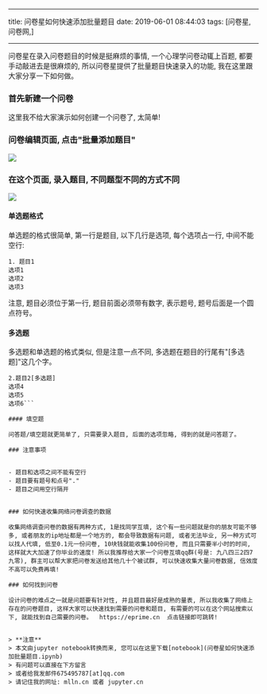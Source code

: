 
---

title: 问卷星如何快速添加批量题目
date: 2019-06-01 08:44:03
tags: [问卷星, 问卷网,]

---

问卷星在录入问卷题目的时候是挺麻烦的事情, 一个心理学问卷动辄上百题, 都要手动敲进去是很麻烦的, 所以问卷星提供了批量题目快速录入的功能,
我在这里跟大家分享一下如何做。

<!--more--> 

### 首先新建一个问卷


这里我不给大家演示如何创建一个问卷了, 太简单!

### 问卷编辑页面, 点击"批量添加题目"

<img src="images/批量录入.png" />

### 在这个页面, 录入题目, 不同题型不同的方式不同


<img src="images/编辑录入题目.png" />

#### 单选题格式

单选题的格式很简单, 第一行是题目, 以下几行是选项, 每个选项占一行, 中间不能空行:

```
1. 题目1
选项1
选项2
选项3
```

注意, 题目必须位于第一行, 题目前面必须带有数字, 表示题号, 题号后面是一个圆点符号。

#### 多选题

多选题和单选题的格式类似, 但是注意一点不同,  多选题在题目的行尾有"[多选题]"这几个字。

```
2.题目2[多选题]
选项4
选项5
选项6```

#### 填空题

问答题/填空题就更简单了, 只需要录入题目, 后面的选项忽略, 得到的就是问答题了。

### 注意事项


- 题目和选项之间不能有空行
- 题目要有题号和点号"."
- 题目之间用空行隔开


### 如何快速收集网络问卷调查的数据

收集网络调查问卷的数据有两种方式, 1是找同学互填, 这个有一些问题就是你的朋友可能不够多, 或者朋友的ip地址都是一个地方的, 都会导致数据有问题, 或者无法毕业, 另一种方式可以找人代填, 低至0.1元一份问卷, 10块钱就能收集100份问卷, 而且只需要半小时的时间, 这样就大大加速了你毕业的速度! 所以我推荐给大家一个问卷互填qq群(号是: 九八四三2四7九零), 群主可以帮大家把问卷发送给其他几十个被试群, 可以快速收集大量问卷数据, 信效度不高可以免费再填!

### 如何找到问卷

设计问卷的难点之一就是问题要有针对性, 并且题目最好是成熟的量表, 所以我收集了网络上存在的问卷题目, 这样大家可以快速找到需要的问卷和题目, 有需要的可以在这个网站搜索以下, 就能找到自己需要的问卷。  https://eprime.cn  点击链接即可跳转!


> **注意**
> 本文由jupyter notebook转换而来, 您可以在这里下载[notebook](问卷星如何快速添加批量题目.ipynb)
> 有问题可以直接在下方留言
> 或者给我发邮件675495787[at]qq.com
> 请记住我的网址: mlln.cn 或者 jupyter.cn
